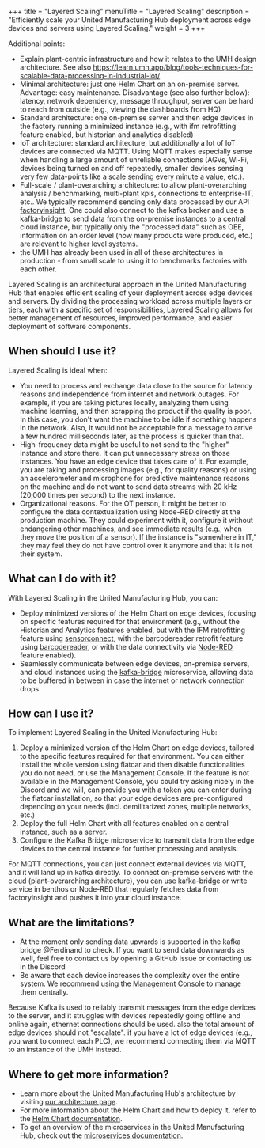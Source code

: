 +++
title = "Layered Scaling"
menuTitle = "Layered Scaling"
description = "Efficiently scale your United Manufacturing Hub deployment across edge devices and servers using Layered Scaling."
weight = 3
+++

Additional points:
- Explain plant-centric infrastructure and how it relates to the UMH design architecture. See also https://learn.umh.app/blog/tools-techniques-for-scalable-data-processing-in-industrial-iot/
- Minimal architecture: just one Helm Chart on an on-premise server. Advantage: easy maintenance. 
  Disadvantage (see also further below): latency, network dependency, message throughput, server can be hard to reach 
  from outside (e.g., viewing the dashboards from HQ)
- Standard architecture: one on-premise server and then edge devices in the factory running a minimized instance 
  (e.g., with ifm retrofitting feature enabled, but historian and analytics disabled)
- IoT architecture: standard architecture, but additionally a lot of IoT devices are connected via MQTT. 
  Using MQTT makes especially sense when handling a large amount of unreliable connections (AGVs, Wi-Fi, devices being 
  turned on and off repeatedly, smaller devices sensing very few data-points like a scale sending every minute a value, etc.).
- Full-scale / plant-overarching architecture: to allow plant-overarching analysis / benchmarking, multi-plant kpis,
  connections to enterprise-IT, etc.. We typically recommend sending only data processed by our API [factoryinsight]().
  One could also connect to the kafka broker and use a kafka-bridge to send data from the on-premise instances to a 
  central cloud instance, but typically only the "processed data" such as OEE, information on an order level 
  (how many products were produced, etc.) are relevant to higher level systems.
- the UMH has already been used in all of these architectures in production - from small scale to using it to benchmarks
  factories with each other.

Layered Scaling is an architectural approach in the United Manufacturing Hub that enables efficient scaling of your 
deployment across edge devices and servers. By dividing the processing workload across multiple layers or tiers, each
with a specific set of responsibilities, Layered Scaling allows for better management of resources, 
improved performance, and easier deployment of software components.

## When should I use it?

Layered Scaling is ideal when:

- You need to process and exchange data close to the source for latency reasons and independence from internet and
  network outages. For example, if you are taking pictures locally, analyzing them using machine learning, and then 
  scrapping the product if the quality is poor. In this case, you don't want the machine to be idle if something happens
  in the network. Also, it would not be acceptable for a message to arrive a few hundred milliseconds later, as the 
  process is quicker than that.
- High-frequency data might be useful to not send to the "higher" instance and store there. It can put unnecessary
  stress on those instances. You have an edge device that takes care of it. For example, you are taking and processing
  images (e.g., for quality reasons) or using an accelerometer and microphone for predictive maintenance reasons on the 
  machine and do not want to send data streams with 20 kHz (20,000 times per second) to the next instance.
- Organizational reasons. For the OT person, it might be better to configure the data contextualization using Node-RED
  directly at the production machine. They could experiment with it, configure it without endangering other machines,
  and see immediate results (e.g., when they move the position of a sensor). If the instance is "somewhere in IT," 
  they may feel they do not have control over it anymore and that it is not their system.

## What can I do with it?

With Layered Scaling in the United Manufacturing Hub, you can:

- Deploy minimized versions of the Helm Chart on edge devices, focusing on specific features required for that 
  environment (e.g., without the Historian and Analytics features enabled, but with the IFM retrofitting feature using 
  [sensorconnect](), with the barcodereader retrofit feature using [barcodereader](), or with the data connectivity via
  [Node-RED]() feature enabled).
- Seamlessly communicate between edge devices, on-premise servers, and cloud instances using the [kafka-bridge]() 
  microservice, allowing data to be buffered in between in case the internet or network connection drops.

## How can I use it?

To implement Layered Scaling in the United Manufacturing Hub:

1. Deploy a minimized version of the Helm Chart on edge devices, tailored to the specific features required for that 
   environment. You can either install the whole version using flatcar and then disable functionalities you do not need,
   or use the Management Console. If the feature is not available in the Management Console, you could try asking nicely
   in the Discord and we will, can provide you with a token you can enter during the flatcar installation, so that your 
   edge devices are pre-configured depending on your needs (incl. demilitarized zones, multiple networks, etc.)
2. Deploy the full Helm Chart with all features enabled on a central instance, such as a server.
3. Configure the Kafka Bridge microservice to transmit data from the edge devices to the central instance for further
   processing and analysis.

For MQTT connections, you can just connect external devices via MQTT, and it will land up in kafka directly. To connect
on-premise servers with the cloud (plant-overarching architecture), you can use kafka-bridge or write service in benthos
or Node-RED that regularly fetches data from factoryinsight and pushes it into your cloud instance.

## What are the limitations?

- At the moment only sending data upwards is supported in the kafka bridge @Ferdinand to check. If you want to send data
  downwards as well, feel free to contact us by opening a GitHub issue or contacting us in the Discord
- Be aware that each device increases the complexity over the entire system. We recommend using the 
  [Management Console](https://mgmt.docs.umh.app/docs/) to manage them centrally.

Because Kafka is used to reliably transmit messages from the edge devices to the server, and it struggles with devices 
repeatedly going offline and online again, ethernet connections should be used. also the total amount of edge devices
should not "escalate". if you have a lot of edge devices (e.g., you want to connect each PLC), we recommend connecting
them via MQTT to an instance of the UMH instead.

## Where to get more information?

- Learn more about the United Manufacturing Hub's architecture by visiting [our architecture page](/docs/architecture/).
- For more information about the Helm Chart and how to deploy it, refer to the [Helm Chart documentation](/docs/deployment/helm/).
- To get an overview of the microservices in the United Manufacturing Hub, check out the [microservices documentation](/docs/architecture/microservices/).
